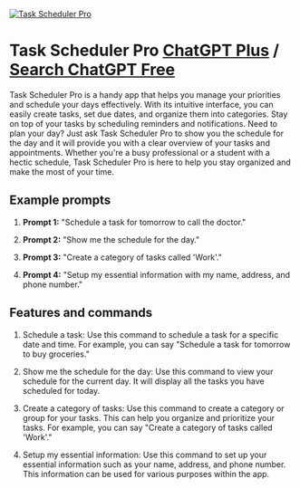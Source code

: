
[![Task Scheduler Pro](https://files.oaiusercontent.com/file-wz0omqCg4eD8sRF5tO9iETUm?se=2123-10-17T17%3A56%3A44Z&sp=r&sv=2021-08-06&sr=b&rscc=max-age%3D31536000%2C%20immutable&rscd=attachment%3B%20filename%3D8f6c4459-9c41-4bf3-a5b1-f51336e70d47.png&sig=RF1wspz4HqtIsOyqSvbHBkmf33Yse5UVubWHgYgFJ5g%3D)](https://chat.openai.com/g/g-DH3yYsuYu-task-scheduler-pro)

# Task Scheduler Pro [ChatGPT Plus](https://chat.openai.com/g/g-DH3yYsuYu-task-scheduler-pro) / [Search ChatGPT Free](https://gptcall.net/index.html#/?search=Task%20Scheduler%20Pro)

Task Scheduler Pro is a handy app that helps you manage your priorities and schedule your days effectively. With its intuitive interface, you can easily create tasks, set due dates, and organize them into categories. Stay on top of your tasks by scheduling reminders and notifications. Need to plan your day? Just ask Task Scheduler Pro to show you the schedule for the day and it will provide you with a clear overview of your tasks and appointments. Whether you're a busy professional or a student with a hectic schedule, Task Scheduler Pro is here to help you stay organized and make the most of your time.

## Example prompts

1. **Prompt 1:** "Schedule a task for tomorrow to call the doctor."

2. **Prompt 2:** "Show me the schedule for the day."

3. **Prompt 3:** "Create a category of tasks called 'Work'."

4. **Prompt 4:** "Setup my essential information with my name, address, and phone number."

## Features and commands

1. Schedule a task: Use this command to schedule a task for a specific date and time. For example, you can say "Schedule a task for tomorrow to buy groceries."

2. Show me the schedule for the day: Use this command to view your schedule for the current day. It will display all the tasks you have scheduled for today.

3. Create a category of tasks: Use this command to create a category or group for your tasks. This can help you organize and prioritize your tasks. For example, you can say "Create a category of tasks called 'Work'."

4. Setup my essential information: Use this command to set up your essential information such as your name, address, and phone number. This information can be used for various purposes within the app.


